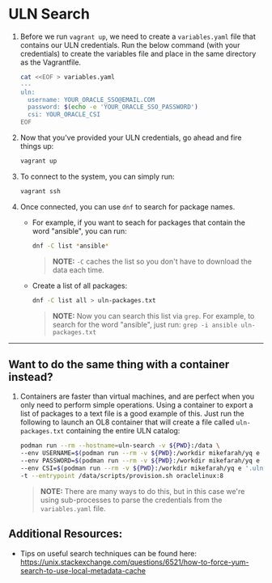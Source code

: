 # ULN Search

1. Before we run `vagrant up`, we need to create a `variables.yaml` file that contains our ULN credentials. Run the below command (with your credentials) to create the variables file and place in the same directory as the Vagrantfile.

    ```bash
    cat <<EOF > variables.yaml
    ---
    uln:
      username: YOUR_ORACLE_SSO@EMAIL.COM
      password: $(echo -e 'YOUR_ORACLE_SSO_PASSWORD')
      csi: YOUR_ORACLE_CSI
    EOF
    ```

1. Now that you've provided your ULN credentials, go ahead and fire things up:

    ```bash
    vagrant up
    ```

1. To connect to the system, you can simply run:

    ```bash
    vagrant ssh
    ```

1. Once connected, you can use `dnf` to search for package names.

    - For example, if you want to seach for packages that contain the word "ansible", you can run:

        ```bash
        dnf -C list *ansible*
        ```
        > **NOTE:** `-C` caches the list so you don't have to download the data each time.

    - Create a list of all packages:

        ```bash
        dnf -C list all > uln-packages.txt
        ```
        > **NOTE:** Now you can search this list via `grep`. For example, to search for the word "ansible", just run: `grep -i ansible uln-packages.txt`

---

## Want to do the same thing with a container instead?

1. Containers are faster than virtual machines, and are perfect when you only need to perform simple operations. Using a container to export a list of packages to a text file is a good example of this. Just run the following to launch an OL8 container that will create a file called `uln-packages.txt` containing the entire ULN catalog:

    ```bash
    podman run --rm --hostname=uln-search -v ${PWD}:/data \
    --env USERNAME=$(podman run --rm -v ${PWD}:/workdir mikefarah/yq e '.uln.username' variables.yaml) \
    --env PASSWORD=$(podman run --rm -v ${PWD}:/workdir mikefarah/yq e '.uln.password' variables.yaml) \
    --env CSI=$(podman run --rm -v ${PWD}:/workdir mikefarah/yq e '.uln.csi' variables.yaml) \
    -t --entrypoint /data/scripts/provision.sh oraclelinux:8
    ```

    > **NOTE:** There are many ways to do this, but in this case we're using sub-processes to parse the credentials from the `variables.yaml` file. 

## Additional Resources:
- Tips on useful search techniques can be found here: https://unix.stackexchange.com/questions/6521/how-to-force-yum-search-to-use-local-metadata-cache